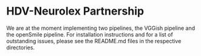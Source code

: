 # HDV-Neurolex Partnership

We are at the moment implementing two pipelines, the VGGish pipeline and the openSmile pipeline. For installation instructions and for a list of outstanding issues, please see the README.md files in the respective directories.



